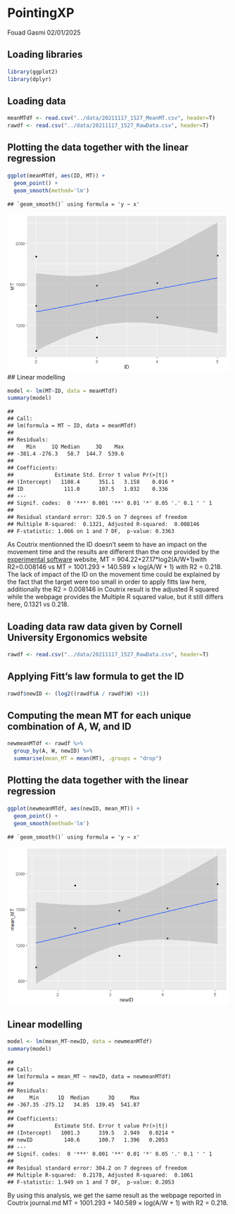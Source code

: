 PointingXP
================
Fouad Gasmi
02/01/2025

## Loading libraries

``` r
library(ggplot2)
library(dplyr)
```

## Loading data

``` r
meanMTdf <- read.csv("../data/20211117_1527_MeanMT.csv", header=T)
rawdf <- read.csv("../data/20211117_1527_RawData.csv", header=T)
```

## Plotting the data together with the linear regression

``` r
ggplot(meanMTdf, aes(ID, MT)) +
  geom_point() +
  geom_smooth(method='lm')
```

    ## `geom_smooth()` using formula = 'y ~ x'

![](coutrixPointAnalysis_files/figure-gfm/Plotting%20the%20MT%20data%20together%20with%20the%20linear%20regression-1.png)<!-- -->
\## Linear modelling

``` r
model <- lm(MT~ID, data = meanMTdf)
summary(model)
```

    ## 
    ## Call:
    ## lm(formula = MT ~ ID, data = meanMTdf)
    ## 
    ## Residuals:
    ##    Min     1Q Median     3Q    Max 
    ## -381.4 -276.3   58.7  144.7  539.6 
    ## 
    ## Coefficients:
    ##             Estimate Std. Error t value Pr(>|t|)  
    ## (Intercept)   1108.4      351.1   3.158    0.016 *
    ## ID             111.0      107.5   1.032    0.336  
    ## ---
    ## Signif. codes:  0 '***' 0.001 '**' 0.01 '*' 0.05 '.' 0.1 ' ' 1
    ## 
    ## Residual standard error: 320.5 on 7 degrees of freedom
    ## Multiple R-squared:  0.1321, Adjusted R-squared:  0.008146 
    ## F-statistic: 1.066 on 1 and 7 DF,  p-value: 0.3363

As Coutrix mentionned the ID doesn’t seem to have an impact on the
movement time and the results are different than the one provided by the
[experimental
software](http://ergo.human.cornell.edu/FittsLaw/FittsLaw.html) website,
MT = 904.22+27.17\*log2(A/W+1)with R2=0.008146 vs MT = 1001.293 +
140.589 × log(A/W + 1) with R2 = 0.218. The lack of impact of the ID on
the movement time could be explained by the fact that the target were
too small in order to apply fitts law here, additionally the R2 =
0.008146 in Coutrix result is the adjusted R squared while the webpage
provides the Multiple R squared value, but it still differs here, 0.1321
vs 0.218.

## Loading data raw data given by Cornell University Ergonomics website

``` r
rawdf <- read.csv("../data/20211117_1527_RawData.csv", header=T)
```

## Applying Fitt’s law formula to get the ID

``` r
rawdf$newID <- (log2((rawdf$A / rawdf$W) +1))
```

## Computing the mean MT for each unique combination of A, W, and ID

``` r
newmeanMTdf <- rawdf %>%
  group_by(A, W, newID) %>%
  summarise(mean_MT = mean(MT), .groups = "drop")
```

## Plotting the data together with the linear regression

``` r
ggplot(newmeanMTdf, aes(newID, mean_MT)) +
  geom_point() +
  geom_smooth(method='lm')
```

    ## `geom_smooth()` using formula = 'y ~ x'

![](coutrixPointAnalysis_files/figure-gfm/Plotting%20the%20raw%20data%20together%20with%20the%20linear%20regression-1.png)<!-- -->

## Linear modelling

``` r
model <- lm(mean_MT~newID, data = newmeanMTdf)
summary(model)
```

    ## 
    ## Call:
    ## lm(formula = mean_MT ~ newID, data = newmeanMTdf)
    ## 
    ## Residuals:
    ##     Min      1Q  Median      3Q     Max 
    ## -367.35 -275.12   34.85  139.45  541.87 
    ## 
    ## Coefficients:
    ##             Estimate Std. Error t value Pr(>|t|)  
    ## (Intercept)   1001.3      339.5   2.949   0.0214 *
    ## newID          140.6      100.7   1.396   0.2053  
    ## ---
    ## Signif. codes:  0 '***' 0.001 '**' 0.01 '*' 0.05 '.' 0.1 ' ' 1
    ## 
    ## Residual standard error: 304.2 on 7 degrees of freedom
    ## Multiple R-squared:  0.2178, Adjusted R-squared:  0.1061 
    ## F-statistic: 1.949 on 1 and 7 DF,  p-value: 0.2053

By using this analysis, we get the same result as the webpage reported
in Coutrix journal.md MT = 1001.293 + 140.589 × log(A/W + 1) with R2 =
0.218.

